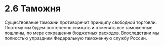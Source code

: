 # 2.6 Таможня

Существование таможни противоречит принципу свободной торговли. Поэтому мы будем постепенно снижать и отменять все таможенные пошлины, по мере сокращения бюджетных расходов. Впоследствии мы полностью упраздним Федеральную таможенную службу России.


